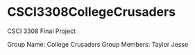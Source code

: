 # CSCI3308CollegeCrusaders
CSCI 3308 Final Project

Group Name: College Crusaders
Group Members: Taylor Jesse
